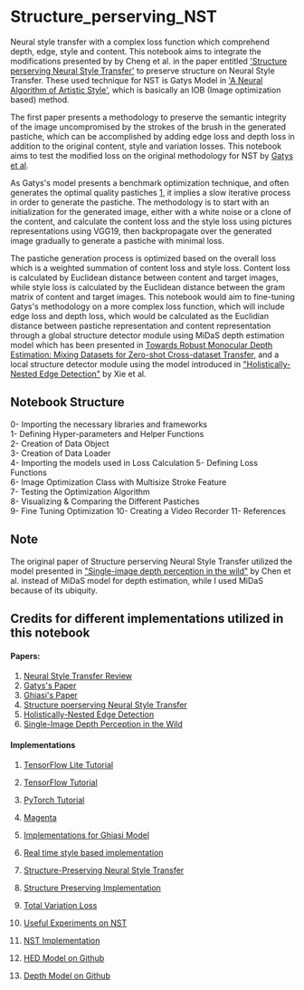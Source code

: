 # Structure_perserving_NST
Neural style transfer with a complex loss function which comprehend depth, edge, style and content.
This notebook aims to integrate the modifications presented by by Cheng et al. in the paper entitled ['Structure perserving Neural Style Transfer'](https://www.researchgate.net/publication/335441628_Structure-Preserving_Neural_Style_Transfer)  to preserve structure on Neural Style Transfer. These used technique for NST is Gatys Model in ['A Neural Algorithm of Artistic Style'](https://arxiv.org/abs/1508.06576), which is basically an IOB (Image optimization based) method. 

The first paper presents a methodology to preserve the semantic integrity of the image uncompromised by the strokes of the brush in the generated pastiche, which can be accomplished by adding edge loss and depth loss in addition to the original content, style and variation losses. This notebook aims to test the modified loss on the original methodology for NST by [Gatys et al](https://arxiv.org/abs/1508.06576).

As Gatys's model presents a benchmark optimization technique, and often generates the optimal quality pastiches [1](https://arxiv.org/abs/1705.04058), it implies a slow iterative process in order to generate the pastiche. The methodology is to start with an initialization for the generated image, either with a white noise or a clone of the content, and  calculate the content loss and the style loss using pictures representations using VGG19, then backpropagate over the generated image gradually to generate a pastiche with minimal loss.

The pastiche generation process is optimized based on the overall loss which is a weighted summation of content loss and style loss. Content loss is calculated by Euclidean distance between content and target images, while style loss is calculated by the Euclidean distance between the gram matrix of content and target images. This notebook would aim to fine-tuning Gatys's methodology on a more complex loss function, which will include edge loss and depth loss, which would be calculated as the Euclidian distance between pastiche representation and content representation through a global structure detector module using MiDaS depth estimation model which has been presented in [Towards Robust Monocular Depth Estimation: Mixing Datasets for Zero-shot Cross-dataset Transfer](https://arxiv.org/abs/1907.01341),  and a local structure detector module using the model introduced in ["Holistically-Nested Edge Detection"](https://arxiv.org/abs/1504.06375) by Xie et al.

## Notebook Structure

0- Importing the necessary libraries and frameworks\
1- Defining Hyper-parameters and Helper Functions\
2- Creation of Data Object\
3- Creation of Data Loader\
4- Importing the models used in Loss Calculation
5- Defining Loss Functions\
6- Image Optimization Class with Multisize Stroke Feature\
7- Testing the Optimization Algorithm\
8- Visualizing & Comparing the Different Pastiches\
9- Fine Tuning Optimization
10- Creating a Video Recorder
11- References

## Note
The original paper of Structure perserving Neural Style Transfer utilized the model presented in ["Single-image depth perception
in the wild"](https://arxiv.org/abs/1604.03901) by Chen et al. instead of MiDaS model for depth estimation, while I used MiDaS because of its ubiquity.

## Credits for different implementations utilized in this notebook
#### Papers: 

1. [Neural Style Transfer Review](https://github.com/ycjing/Neural-Style-Transfer-Papers)
2. [Gatys's Paper](https://arxiv.org/abs/1508.06576)
3. [Ghiasi's Paper](https://arxiv.org/pdf/1705.06830.pdf)
4. [Structure poerserving Neural Style Transfer](https://www.researchgate.net/publication/335441628_Structure-Preserving_Neural_Style_Transfer)
5. [Holistically-Nested Edge Detection](https://arxiv.org/abs/1504.06375)
6. [Single-Image Depth Perception in the Wild](https://proceedings.neurips.cc/paper/2016/file/0deb1c54814305ca9ad266f53bc82511-Paper.pdf)


#### Implementations

1. [TensorFlow Lite Tutorial](https://www.tensorflow.org/lite/examples/style_transfer/overview)
2. [TensorFlow Tutorial](https://www.tensorflow.org/tutorials/generative/style_transfer)
3. [PyTorch Tutorial](https://pytorch.org/tutorials/advanced/neural_style_tutorial.html?highlight=neural%20style)

4. [Magenta](https://github.com/magenta/magenta/tree/main/magenta/models/arbitrary_image_stylization)
5. [Implementations for Ghiasi Model](https://paperswithcode.com/paper/exploring-the-structure-of-a-real-time)
6. [Real time style based implementation](https://medium.com/@chimezie.iwuanyanwu/real-time-style-transfer-caffa3393833)
7. [Structure-Preserving Neural Style Transfer](https://github.com/xch-liu/structure-nst)
8. [Structure Preserving Implementation](https://github.com/xch-liu/structure-nst)
9. [Total Variation Loss](https://towardsdatascience.com/practical-techniques-for-getting-style-transfer-to-work-19884a0d69eb#:~:text=Total%20variation%20loss%20is%20the,noise%20is%20in%20the%20images.)
10. [Useful Experiments on NST](https://towardsdatascience.com/experiments-on-different-loss-configurations-for-style-transfer-7e3147eda55e)
11. [NST Implementation](https://github.com/ProGamerGov/neural-style-pt)
12. [HED Model on Github](https://github.com/meteorshowers/hed)
13. [Depth Model on Github](https://github.com/xch-liu/structure-nst/blob/master/doc/training.md)
